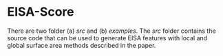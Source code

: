 # EISA-Score

There are two folder (a) *src* and (b) *examples*. The *src* folder contains the source code that can be used to generate EISA features with local and global surface area methods described in the paper.
